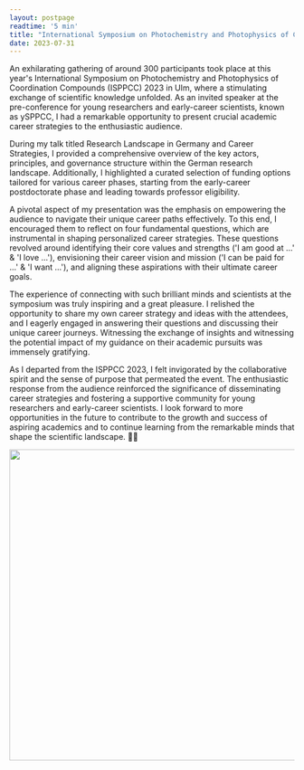 ```yaml
---
layout: postpage
readtime: '5 min'
title: "International Symposium on Photochemistry and Photophysics of Coordination Compounds (ISPPCC) 2023"
date: 2023-07-31
---
```


<span class="dropcap">A</span>n exhilarating gathering of around 300 participants took place at this year's International Symposium on Photochemistry 
and Photophysics of Coordination Compounds (ISPPCC) 2023 in Ulm, where a stimulating exchange of scientific knowledge unfolded. 
As an invited speaker at the pre-conference for young researchers and early-career scientists, known as ySPPCC, 
I had a remarkable opportunity to present crucial academic career strategies to the enthusiastic audience.

During my talk titled Research Landscape in Germany and Career Strategies, I provided a comprehensive overview of the key actors, principles, 
and governance structure within the German research landscape. Additionally, I highlighted a curated selection of funding options tailored for 
various career phases, starting from the early-career postdoctorate phase and leading towards professor eligibility.

A pivotal aspect of my presentation was the emphasis on empowering the audience to navigate their unique career paths effectively. 
To this end, I encouraged them to reflect on four fundamental questions, which are instrumental in shaping personalized career strategies. 
These questions revolved around identifying their core values and strengths ('I am good at ...' & 'I love ...'), envisioning their career vision and mission 
('I can be paid for ...' & 'I want ...'), and aligning these aspirations with their ultimate career goals.

The experience of connecting with such brilliant minds and scientists at the symposium was truly inspiring and a great pleasure. 
I relished the opportunity to share my own career strategy and ideas with the attendees, and I eagerly engaged in answering their questions and discussing their 
unique career journeys. Witnessing the exchange of insights and witnessing the potential impact of my guidance on their academic pursuits was immensely gratifying.

As I departed from the ISPPCC 2023, I felt invigorated by the collaborative spirit and the sense of purpose that permeated the event. 
The enthusiastic response from the audience reinforced the significance of disseminating career strategies and fostering a supportive community for young 
researchers and early-career scientists. I look forward to more opportunities in the future to contribute to the growth and success of aspiring academics and 
to continue learning from the remarkable minds that shape the scientific landscape. 👩‍🔬

<img width=550 src='https://raw.githubusercontent.com/carolin-m/carolin-m.github.io/main/assets/img/posts/ysppcc_2023.jpg'>
